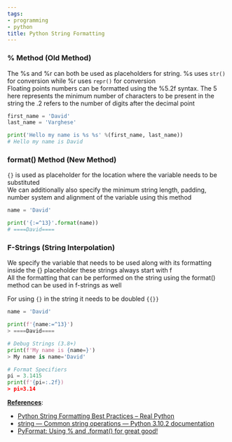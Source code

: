 ```yaml
---
tags:
- programming
- python
title: Python String Formatting
---
```


### % Method (Old Method)

The %s and %r can both be used as placeholders for string. %s uses `str()` for conversion while %r uses `repr()` for conversion  
Floating points numbers can be formatted using the %5.2f syntax. The 5 here represents the minimum number of characters to be present in the string the .2 refers to the number of digits after the decimal point

````python
first_name = 'David'
last_name = 'Varghese'

print('Hello my name is %s %s' %(first_name, last_name))
# Hello my name is David
````

### format() Method (New Method)

`{}` is used as placeholder for the location where the variable needs to be substituted  
We can additionally also specify the minimum string length, padding, number system and alignment of the variable using this method

````python
name = 'David'

print('{:=^13}'.format(name)) 
# ====David====
````

### F-Strings (String Interpolation)

We specify the variable that needs to be used along with its formatting inside the {} placeholder these strings always start with f  
All the formatting that can be performed on the string using the format() method can be used in f-strings as well

For using `{}` in the string it needs to be doubled `{{}}`

````python
name = 'David'

print(f'{name:=^13}')
> ====David====

# Debug Strings (3.8+)
print(f'My name is {name=}')
> My name is name='David'

# Format Specifiers
pi = 3.1415
print(f'{pi=:.2f})
> pi=3.14
````

**<u>References</u>**:

* [Python String Formatting Best Practices – Real Python](https://realpython.com/python-string-formatting/)
* [string — Common string operations — Python 3.10.2 documentation](https://docs.python.org/3/library/string.html#string-formatting)
* [PyFormat: Using % and .format() for great good!](https://pyformat.info/)